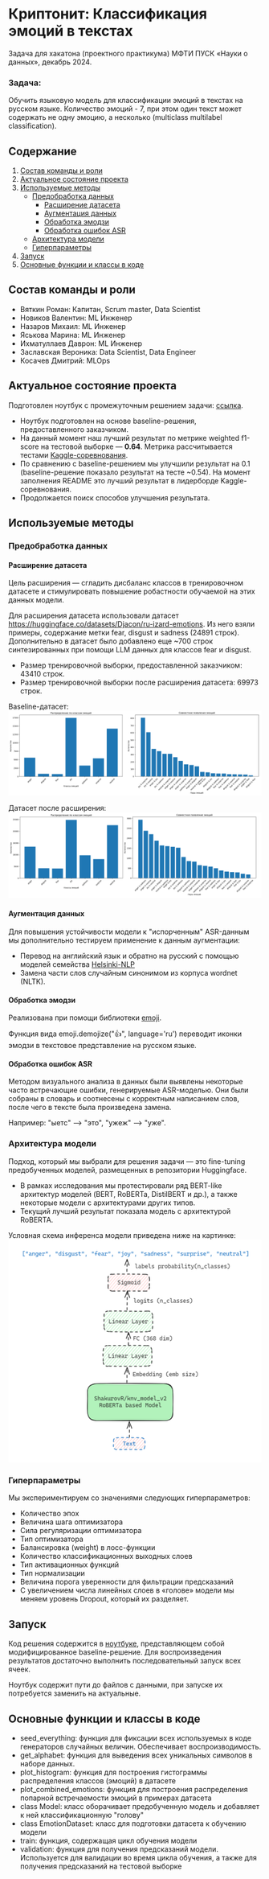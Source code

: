 # Криптонит: Классификация эмоций в текстах
Задача для хакатона (проектного практикума) МФТИ ПУСК «Науки о данных», декабрь 2024.
### Задача:
Обучить языковую модель для классификации эмоций в текстах на русском языке. Количество эмоций - 7, при этом один текст может содержать не одну эмоцию, а несколько (multiclass multilabel classification).
## Содержание
1. [Состав команды и роли](#состав-команды-и-роли)
2. [Актуальное состояние проекта](#актуальное-состояние-проекта)
3. [Используемые методы](#используемые-методы)
    * [Предобработка данных](#предобработка-данных)
        - [Расширение датасета](#расширение-датасета)
        - [Аугментация данных](#аугментация-данных)
        - [Обработка эмодзи](#обработка-эмодзи)
        - [Обработка ошибок ASR](#обработка-ошибок-asr)
    * [Архитектура модели](#архитектура-модели)
    * [Гиперпараметры](#гиперпараметры)
4. [Запуск](#запуск)
5. [Основные функции и классы в коде](#основные-функции-и-классы-в-коде)

## Состав команды и роли
- Вяткин Роман: Капитан, Scrum master, Data Scientist
- Новиков Валентин: ML Инженер
- Назаров Михаил: ML Инженер
- Яськова Марина: ML Инженер
- Ихматуллаев Даврон: ML Инженер
- Заславская Вероника: Data Scientist, Data Engineer
- Косачев Дмитрий: MLOps

## Актуальное состояние проекта
Подготовлен ноутбук с промежуточным решением задачи: [ссылка](./emotion_classification_datasorceres.ipynb).
* Ноутбук подготовлен на основе baseline-решения, предоставленного заказчиком.
* На данный момент наш лучший результат по метрике weighted f1-score на тестовой выборке — **0.64**. Метрика рассчитывается тестами [Kaggle-соревнования](https://www.kaggle.com/competitions/cryptonite-hack-sf/).
* По сравнению с baseline-решением мы улучшили результат на 0.1 (baseline-решение показало результат на тесте ~0.54). На момент заполнения README это лучший результат в лидерборде Kaggle-соревнования.
* Продолжается поиск способов улучшения результата.






## Используемые методы
### Предобработка данных
#### Расширение датасета
Цель расширения — сгладить дисбаланс классов в тренировочном датасете и стимулировать повышение робастности обучаемой на этих данных модели.

Для расширения датасета использовали датасет https://huggingface.co/datasets/Djacon/ru-izard-emotions. Из него взяли примеры, содержание метки fear, disgust и sadness (24891 строк). Дополнительно в датасет было добавлено еще ~700 строк синтезированных при помощи LLM данных для классов fear и disgust.

* Размер тренировочной выборки, предоставленной заказчиком: 43410 строк.
* Размер тренировочной выборки после расширения датасета: 69973 строк.

Baseline-датасет:
![img baseline dataset](./img/dataset_baseline.png)

Датасет после расширения:
![img ext dataset](./img/dataset_extended.png)

#### Аугментация данных
Для повышения устойчивости модели к "испорченным" ASR-данным мы дополнительно тестируем применение к данным аугментации:
* Перевод на английский язык и обратно на русский с помощью моделей семейcтва [Helsinki-NLP](https://huggingface.co/Helsinki-NLP)
* Замена части слов случайным синонимом из корпуса wordnet (NLTK).

#### Обработка эмодзи
Реализована при помощи библиотеки [emoji](https://pypi.org/project/emoji/).

Функция вида emoji.demojize("👍", language='ru') переводит иконки эмодзи в текстовое представление на русском языке.

#### Обработка ошибок ASR
Методом визуального анализа в данных были выявлены некоторые часто встречающие ошибки, генерируемые ASR-моделью. 
Они были собраны в словарь и соотнесены с корректным написанием слов, после чего в тексте была произведена замена.

Например: "ыетс" —> "это", "ужеж" —> "уже".







### Архитектура модели
Подход, который мы выбрали для решения задачи — это fine-tuning предобученных моделей, размещенных в репозитории Huggingface.

* В рамках исследования мы протестировали ряд BERT-like архитектур моделей (BERT, RoBERTa, DistilBERT и др.), а также некоторые модели с архитектурами других типов.
* Текущий лучший результат показала модель с архитектурой RoBERTA.

Условная схема инференса модели приведена ниже на картинке:
![img architecture](./img/architecture.png)

### Гиперпараметры
Мы экспериментируем со значениями следующих гиперпараметров:
* Количество эпох
* Величина шага оптимизатора
* Сила регуляризации оптимизатора
* Тип оптимизатора
* Балансировка (weight) в лосс-функции
* Количество классификационных выходных слоев
* Тип активационных функций
* Тип нормализации
* Величина порога уверенности для фильтрации предсказаний
* С увеличением числа линейных слоев в «голове» модели мы меняем уровень Dropout, который их разделяет.







## Запуск
Код решения содержится в [ноутбуке](./emotion_classification_datasorceres.ipynb), представляющем собой модифицированное baseline-решение. Для воспроизведения результатов достаточно выполнить последовательный запуск всех ячеек.

Ноутбук содержит пути до файлов с данными, при запуске их потребуется заменить на актуальные.

## Основные функции и классы в коде
* seed_everything: функция для фиксации всех используемых в коде генераторов случайных величин. Обеспечивает воспроизводимость.
* get_alphabet: функция для выведения всех уникальных символов в наборе данных.
* plot_histogram: функция для построения гистограммы распределения классов (эмоций) в датасете
* plot_combined_emotions: функция для построения распределения попарной встречаемости эмоций в примерах датасета
* class Model: класс оборачивает предобученную модель и добавляет к ней классификационную "голову"
* class EmotionDataset: класс для подготовки датасета к обучению модели
* train: функция, содержащая цикл обучения модели
* validation: функция для получения предсказаний модели. Используется для валидации во время цикла обучения, а также для получения предсказаний на тестовой выборке
